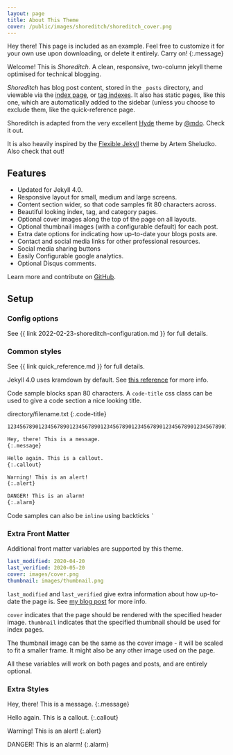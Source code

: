 ```yaml
---
layout: page
title: About This Theme
cover: /public/images/shoreditch/shoreditch_cover.png
---
```


Hey there! This page is included as an example. Feel free to customize it for
your own use upon downloading, or delete it entirely. Carry on!
{:.message}

Welcome! This is *Shoreditch*. A clean, responsive, two-column jekyll theme
optimised for technical blogging.

*Shoreditch* has blog post content, stored in the `_posts` directory, and
viewable via the [index page](/), or [tag indexes](/tag/info). It also has
static pages, like this one, which are automatically added to the sidebar
(unless you choose to exclude them, like the quick-reference page.

Shoreditch is adapted from the very excellent [Hyde](http://hyde.getpoole.com)
theme by [@mdo](https://twitter.com/mdo). Check it out.

It is also heavily inspired by the [Flexible
Jekyll](https://github.com/artemsheludko/flexible-jekyll) theme by Artem
Sheludko. Also check that out!

## Features
* Updated for Jekyll 4.0.
* Responsive layout for small, medium and large screens.
* Content section wider, so that code samples fit 80 characters across.
* Beautiful looking index, tag, and category pages.
* Optional cover images along the top of the page on all layouts.
* Optional thumbnail images (with a configurable default) for each post.
* Extra date options for indicating how up-to-date your blogs posts are.
* Contact and social media links for other professional resources.
* Social media sharing buttons
* Easily Configurable google analytics.
* Optional Disqus comments.

Learn more and contribute on [GitHub](https://github.com/MEHColeman/shoreditch).

## Setup

### Config options

See {{ link 2022-02-23-shoreditch-configuration.md }} for full details.

### Common styles

See {{ link quick_reference.md }} for full details.

Jekyll 4.0 uses kramdown by default. See [this
reference](https://kramdown.gettalong.org/syntax.html) for more info.

Code sample blocks span 80 characters. A `code-title` css
class can be used to give a code section a nice looking
title.

directory/filename.txt
{:.code-title}

~~~ markdown
12345678901234567890123456789012345678901234567890123456789012345678901234567890

Hey, there! This is a message.
{:.message}

Hello again. This is a callout.
{:.callout}

Warning! This is an alert!
{:.alert}

DANGER! This is an alarm!
{:.alarm}
~~~

Code samples can also be `inline` using backticks `` ` ``

### Extra Front Matter

Additional front matter variables are supported by this theme.
~~~ yaml
last_modified: 2020-04-20
last_verified: 2020-05-20
cover: images/cover.png
thumbnail: images/thumbnail.png
~~~

```last_modified``` and ```last_verified``` give extra information about how
up-to-date the page is. See [my blog post](https://mehcoleman.com/) for more
info.

```cover``` indicates that the page should be rendered with the specified
header image.
```thumbnail``` indicates that the specified thumbnail should be used for
index pages.

The thumbnail image can be the same as the cover image - it will be scaled to
fit a smaller frame. It might also be any other image used on the page.

All these variables will work on both pages and posts, and are entirely
optional.

### Extra Styles

Hey, there! This is a message.
{:.message}

Hello again. This is a callout.
{:.callout}

Warning! This is an alert!
{:.alert}

DANGER! This is an alarm!
{:.alarm}
